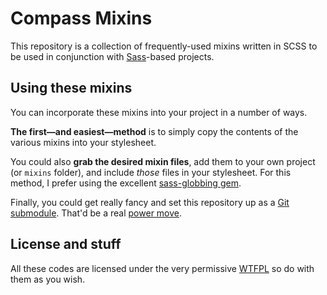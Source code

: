 # Compass Mixins #

This repository is a collection of frequently-used mixins written in SCSS to be used in conjunction with [Sass](http://sass-lang.com/)-based projects.


## Using these mixins

You can incorporate these mixins into your project in a number of ways.

**The first—and easiest—method** is to simply copy the contents of the various mixins into your stylesheet.

You could also **grab the desired mixin files**, add them to your own project (or `mixins` folder), and include _those_ files in your stylesheet. For this method, I prefer using the excellent [sass-globbing gem](https://github.com/chriseppstein/sass-globbing).

Finally, you could get really fancy and set this repository up as a [Git submodule](http://git-scm.com/book/en/Git-Tools-Submodules). That'd be a real [power move](http://www.zefrank.com/thewiki/Power_Move).


## License and stuff

All these codes are licensed under the very permissive [WTFPL](http://www.wtfpl.net/txt/copying/) so do with them as you wish.
